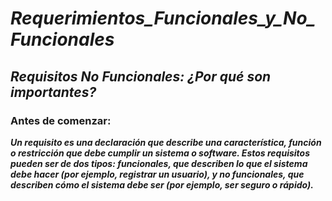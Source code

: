 # **_Requerimientos_Funcionales_y_No_Funcionales_**

## **_Requisitos No Funcionales: ¿Por qué son importantes?_**

### Antes de comenzar:

**_Un requisito es una declaración que describe una característica, función o restricción que debe cumplir un sistema o software. Estos requisitos pueden ser de dos tipos: funcionales, que describen lo que el sistema debe hacer (por ejemplo, registrar un usuario), y no funcionales, que describen cómo el sistema debe ser (por ejemplo, ser seguro o rápido)._**

